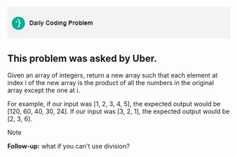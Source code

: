 ![DCP-LOGO](https://github.com/SohhamSeal/Daily-Coding-Problem/blob/main/DCP.JPG?raw=true)

## This problem was asked by Uber.

Given an array of integers, return a new array such that each element at index i of the new array is the product of all the numbers in the original array except the one at i.

For example, if our input was [1, 2, 3, 4, 5], the expected output would be [120, 60, 40, 30, 24]. If our input was [3, 2, 1], the expected output would be [2, 3, 6].

> [!NOTE]
**Follow-up:** what if you can't use division?
